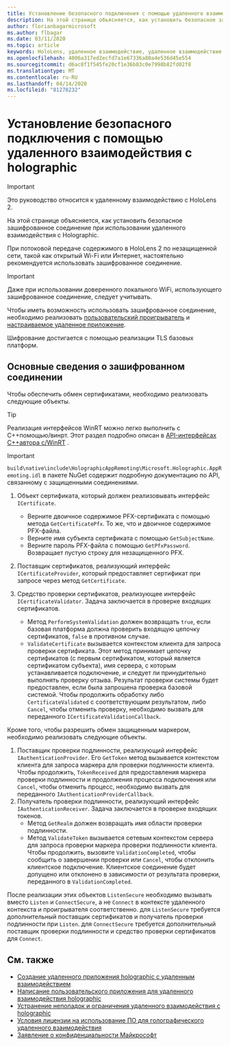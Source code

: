 ```yaml
---
title: Установление безопасного подключения с помощью удаленного взаимодействия с holographic
description: На этой странице объясняется, как установить безопасное зашифрованное соединение при использовании удаленного взаимодействия с Holographic.
author: florianbagarmicrosoft
ms.author: flbagar
ms.date: 03/11/2020
ms.topic: article
keywords: HoloLens, удаленное взаимодействие, удаленное взаимодействие с holographic
ms.openlocfilehash: 4006a317ed2ecfd7a1e67336a80a4e536d45e554
ms.sourcegitcommit: d6ac8f1f545fe20cf1e36b83c0e7998b82fd02f8
ms.translationtype: MT
ms.contentlocale: ru-RU
ms.lasthandoff: 04/14/2020
ms.locfileid: "81278232"
---
```

# <a name="establishing-a-secure-connection-with-holographic-remoting"></a>Установление безопасного подключения с помощью удаленного взаимодействия с holographic

>[!IMPORTANT]
>Это руководство относится к удаленному взаимодействию с HoloLens 2.

На этой странице объясняется, как установить безопасное зашифрованное соединение при использовании удаленного взаимодействия с Holographic.

При потоковой передаче содержимого в HoloLens 2 по незащищенной сети, такой как открытый Wi-Fi или Интернет, настоятельно рекомендуется использовать зашифрованное соединение.

>[!IMPORTANT]
>Даже при использовании доверенного локального WiFi, использующего зашифрованное соединение, следует учитывать.

Чтобы иметь возможность использовать зашифрованное соединение, необходимо реализовать [пользовательский проигрыватель](holographic-remoting-create-player.md) и [настраиваемое удаленное приложение](holographic-remoting-create-host.md).

Шифрование достигается с помощью реализации TLS базовых платформ.

## <a name="basics-of-an-encrypted-connection"></a>Основные сведения о зашифрованном соединении

Чтобы обеспечить обмен сертификатами, необходимо реализовать следующие объекты.

>[!TIP]
>Реализация интерфейсов WinRT можно легко выполнить с C++помощью/винрт. Этот раздел подробно описан в [API-интерфейсах C++автора с/WinRT](https://docs.microsoft.com//windows/uwp/cpp-and-winrt-apis/author-apis) .

>[!IMPORTANT]
>```build\native\include\HolographicAppRemoting\Microsoft.Holographic.AppRemoting.idl``` в пакете NuGet содержит подробную документацию по API, связанному с защищенными соединениями.

1) Объект сертификата, который должен реализовывать интерфейс ```ICertificate```.

    * Верните двоичное содержимое PFX-сертификата с помощью метода ```GetCertificatePfx```. То же, что и двоичное содержимое PFX-файла.
    * Верните имя субъекта сертификата с помощью ```GetSubjectName```.
    * Верните пароль PFX-файла с помощью ```GetPfxPassword```. Возвращает пустую строку для незащищенного PFX.

2) Поставщик сертификатов, реализующий интерфейс ```ICertificateProvider```, который предоставляет сертификат при запросе через метод ```GetCertificate```.

3) Средство проверки сертификатов, реализующее интерфейс ```ICertificateValidator```. Задача заключается в проверке входящих сертификатов.
    * Метод ```PerformSystemValidation``` должен возвращать ```true```, если базовая платформа должна проверить входящую цепочку сертификатов, ```false``` в противном случае.
    * ```ValidateCertificate``` вызывается контекстом клиента для запроса проверки сертификата. Этот метод принимает цепочку сертификатов (с первым сертификатом, который является сертификатом субъекта), имя сервера, с которым устанавливается подключение, и следует ли принудительно выполнять проверку отзыва. Результат проверки системы будет предоставлен, если была запрошена проверка базовой системой. Чтобы продолжить обработку либо ```CertificateValidated``` с соответствующим результатом, либо ```Cancel```, чтобы отменить проверку, необходимо вызвать для переданного ```ICertificateValidationCallback```.

Кроме того, чтобы разрешить обмен защищенным маркером, необходимо реализовать следующие объекты.

1) Поставщик проверки подлинности, реализующий интерфейс ```IAuthenticationProvider```. Его ```GetToken``` метод вызывается контекстом клиента для запроса маркера для проверки подлинности клиента. Чтобы продолжить, ```TokenReceived``` для предоставления маркера проверки подлинности и продолжения процесса подключения или ```Cancel```, чтобы отменить процесс, необходимо вызвать для переданного ```IAuthenticationProviderCallback```.
2) Получатель проверки подлинности, реализующий интерфейс ```IAuthenticationReceiver```. Задача заключается в проверке входящих токенов.
    * Метод ```GetRealm``` должен возвращать имя области проверки подлинности.
    * Метод ```ValidateToken``` вызывается сетевым контекстом сервера для запроса проверки маркера проверки подлинности клиента. Чтобы продолжить, вызовите ```ValidationCompleted```, чтобы сообщить о завершении проверки или ```Cancel```, чтобы отклонить клиентское подключение. Клиентское соединение будет допущено или отклонено в зависимости от результата проверки, переданного в ```ValidationCompleted```. 

После реализации этих объектов ```ListenSecure``` необходимо вызывать вместо ```Listen``` и ```ConnectSecure```, а не ```Connect``` в контексте удаленного контекста и проигрывателя соответственно. для ```ListenSecure``` требуется дополнительный поставщик сертификатов и получатель проверки подлинности при ```Listen```. для ```ConnectSecure``` требуется дополнительный поставщик проверки подлинности и средство проверки сертификатов для ```Connect```.

## <a name="see-also"></a>См. также
* [Создание удаленного приложения holographic с удаленным взаимодействием](holographic-remoting-create-host.md)
* [Написание пользовательского приложения для удаленного взаимодействия holographic](holographic-remoting-create-player.md)
* [Устранение неполадок и ограничения удаленного взаимодействия с holographic](holographic-remoting-troubleshooting.md)
* [Условия лицензии на использование ПО для голографического удаленного взаимодействия](https://docs.microsoft.com//legal/mixed-reality/microsoft-holographic-remoting-software-license-terms)
* [Заявление о конфиденциальности Майкрософт](https://go.microsoft.com/fwlink/?LinkId=521839)
